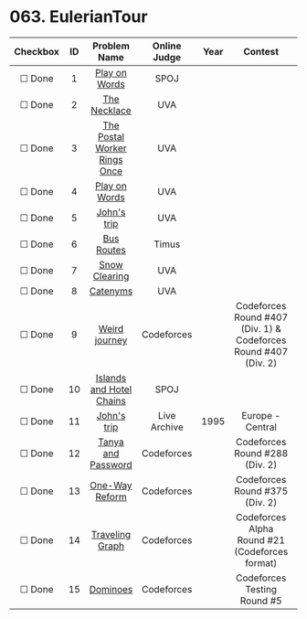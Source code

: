 # 063. EulerianTour


| Checkbox | ID | Problem Name|Online Judge|Year|Contest|Difficulty Level|
|:---:|:---:|:---:|:---:|:---:|:---:|:---:|
|&#9744; Done|1|[Play on Words](http://www.spoj.com/problems/WORDS1/)|SPOJ|||1|
|&#9744; Done|2|[The Necklace](https://uva.onlinejudge.org/index.php?option=onlinejudge&page=show_problem&problem=995)|UVA|||1|
|&#9744; Done|3|[The Postal Worker Rings Once](https://uva.onlinejudge.org/index.php?option=onlinejudge&page=show_problem&problem=53)|UVA|||1|
|&#9744; Done|4|[Play on Words](https://uva.onlinejudge.org/index.php?option=onlinejudge&page=show_problem&problem=1070)|UVA|||2|
|&#9744; Done|5|[John's trip](https://uva.onlinejudge.org/index.php?option=onlinejudge&page=show_problem&problem=238)|UVA|||3|
|&#9744; Done|6|[Bus Routes](http://acm.timus.ru/problem.aspx?space=1&num=1137)|Timus|||3|
|&#9744; Done|7|[Snow Clearing](https://uva.onlinejudge.org/index.php?option=onlinejudge&page=show_problem&problem=1144)|UVA|||3|
|&#9744; Done|8|[Catenyms](https://uva.onlinejudge.org/index.php?option=onlinejudge&page=show_problem&problem=1382)|UVA|||4|
|&#9744; Done|9|[Weird journey](http://codeforces.com/problemset/problem/788/B)|Codeforces||Codeforces Round #407 (Div. 1) & Codeforces Round #407 (Div. 2)|5|
|&#9744; Done|10|[Islands and Hotel Chains](http://www.spoj.com/problems/HCHAINS/)|SPOJ|||6|
|&#9744; Done|11|[John's trip](https://icpcarchive.ecs.baylor.edu/index.php?option=onlinejudge&page=show_problem&problem=3518)|Live Archive|1995|Europe - Central|6|
|&#9744; Done|12|[Tanya and Password](http://codeforces.com/problemset/problem/508/D)|Codeforces||Codeforces Round #288 (Div. 2)|6|
|&#9744; Done|13|[One-Way Reform](http://codeforces.com/problemset/problem/723/E)|Codeforces||Codeforces Round #375 (Div. 2)|6|
|&#9744; Done|14|[Traveling Graph](http://codeforces.com/problemset/problem/21/D)|Codeforces||Codeforces Alpha Round #21 (Codeforces format)|8|
|&#9744; Done|15|[Dominoes](http://codeforces.com/problemset/problem/267/B)|Codeforces||Codeforces Testing Round #5|8|
